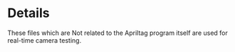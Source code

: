 # Details
These files which are Not related to the Apriltag program itself are used for real-time camera testing.